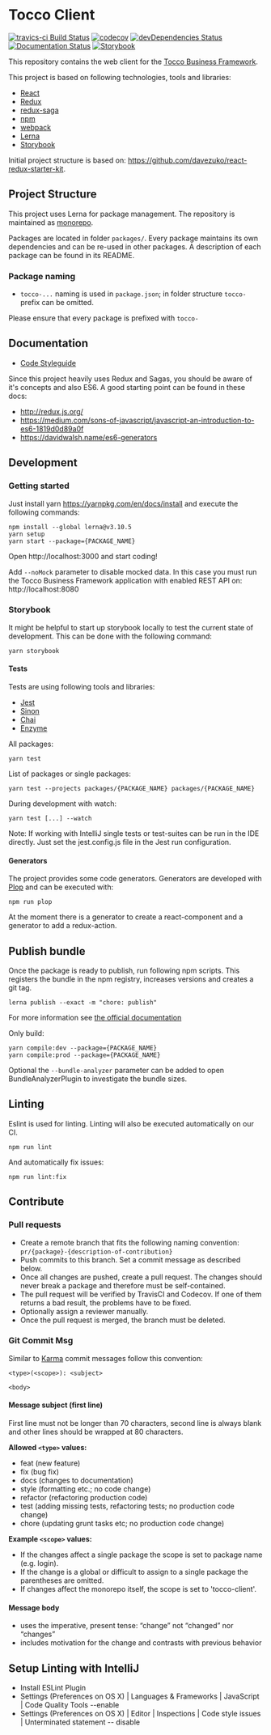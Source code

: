# Tocco Client
[![travics-ci Build Status](https://travis-ci.org/tocco/tocco-client.svg?branch=master)](https://travis-ci.org/tocco/tocco-client)
[![codecov](https://codecov.io/gh/tocco/tocco-client/branch/master/graph/badge.svg)](https://codecov.io/gh/tocco/tocco-client)
[![devDependencies Status](https://david-dm.org/tocco/tocco-client/dev-status.svg)](https://david-dm.org/tocco/tocco-client?type=dev)
[![Documentation Status](https://readthedocs.org/projects/tocco-docs/badge/?version=latest)](http://tocco-docs.readthedocs.io/?badge=latest)
[![Storybook](https://raw.githubusercontent.com/storybooks/brand/master/badges/storybook.svg?sanitize=true)](https://tocco.github.io/tocco-client)

This repository contains the web client for the [Tocco Business Framework](https://www.tocco.ch).

This project is based on following technologies, tools and libraries:
* [React](https://facebook.github.io/react/)
* [Redux](https://github.com/reactjs/redux)
* [redux-saga](https://github.com/yelouafi/redux-saga)
* [npm](https://www.npmjs.com/)
* [webpack](https://webpack.github.io/)
* [Lerna](https://lernajs.io/)
* [Storybook](https://storybook.js.org/)

Initial project structure is based on:
https://github.com/davezuko/react-redux-starter-kit.

## Project Structure
This project uses Lerna for package management.
The repository is maintained as [monorepo](https://github.com/babel/babel/blob/master/doc/design/monorepo.md).

Packages are located in folder ``packages/``. Every package maintains its own dependencies
and can be re-used in other packages. A description of each package can be found in its README.

### Package naming
* ``tocco-...`` naming is used in ``package.json``; in folder structure ``tocco-`` prefix can be omitted.

Please ensure that every package is prefixed with ``tocco-``

## Documentation
* [Code Styleguide](https://github.com/tocco/tocco-client/blob/master/docs/code-styleguide.md)

Since this project heavily uses Redux and Sagas, you should be aware of it's concepts and also ES6.
A good starting point can be found in these docs:
* http://redux.js.org/
* https://medium.com/sons-of-javascript/javascript-an-introduction-to-es6-1819d0d89a0f
* https://davidwalsh.name/es6-generators

## Development
### Getting started
Just install yarn  https://yarnpkg.com/en/docs/install 
and execute the following commands:
```
npm install --global lerna@v3.10.5
yarn setup
yarn start --package={PACKAGE_NAME}
```
Open http://localhost:3000 and start coding!

Add ``--noMock`` parameter to disable mocked data.
In this case you must run the Tocco Business Framework application with enabled REST API on:
http://localhost:8080

### Storybook
It might be helpful to start up storybook locally to test the current state of development. This can be done with the following
command:
```
yarn storybook
```

#### Tests
Tests are using following tools and libraries:
* [Jest](https://jestjs.io/)
* [Sinon](http://sinonjs.org/)
* [Chai](http://chaijs.com/)
* [Enzyme](https://github.com/airbnb/enzyme)


All packages:
```
yarn test
```

List of packages or single packages:
```
yarn test --projects packages/{PACKAGE_NAME} packages/{PACKAGE_NAME}
```

During development with watch:
```
yarn test [...] --watch
```

Note: If working with IntelliJ single tests or test-suites can be run in the IDE directly. Just set the 
jest.config.js file in the Jest run configuration. 


#### Generators
The project provides some code generators. Generators are developed with [Plop](https://github.com/amwmedia/plop) and can be executed with:
```
npm run plop
```

At the moment there is a generator to create a react-component and a generator to add a redux-action.

## Publish bundle
Once the package is ready to publish, run following npm scripts. This registers the bundle
in the npm registry, increases versions and creates a git tag. 

```
lerna publish --exact -m "chore: publish" 
```

For more information see [the official documentation](https://github.com/lerna/lerna/tree/master/commands/publish#readme) 

Only build:
```
yarn compile:dev --package={PACKAGE_NAME}
yarn compile:prod --package={PACKAGE_NAME}
```

Optional the `--bundle-analyzer` parameter can be added to open BundleAnalyzerPlugin to investigate the bundle sizes. 

## Linting
Eslint is used for linting. Linting will also be executed automatically on our CI.

```
npm run lint
```

And automatically fix issues:

```
npm run lint:fix
```

## Contribute
### Pull requests
- Create a remote branch that fits the following naming convention: `pr/{package}-{description-of-contribution}`
- Push commits to this branch. Set a commit message as described below.
- Once all changes are pushed, create a pull request. The changes should never break a package and therefore must be self-contained.
- The pull request will be verified by TravisCI and Codecov. If one of them returns a bad result, the problems have to be fixed.
- Optionally assign a reviewer manually.
- Once the pull request is merged, the branch must be deleted.

### Git Commit Msg
Similar to [Karma](http://karma-runner.github.io/0.10/dev/git-commit-msg.html) commit messages follow this convention:

```
<type>(<scope>): <subject>

<body>
```

#### Message subject (first line)
First line must not be longer than 70 characters, second line is always blank and other lines should be wrapped at 80 characters.

**Allowed `<type>` values:**
- feat (new feature)
- fix (bug fix)
- docs (changes to documentation)
- style (formatting etc.; no code change)
- refactor (refactoring production code)
- test (adding missing tests, refactoring tests; no production code change)
- chore (updating grunt tasks etc; no production code change)

**Example `<scope>` values:**
- If the changes affect a single package the scope is set to package name (e.g. login).
- If the change is a global or difficult to assign to a single package the parentheses are omitted.
- If changes affect the monorepo itself, the scope is set to 'tocco-client'.

#### Message body
- uses the imperative, present tense: “change” not “changed” nor “changes”
- includes motivation for the change and contrasts with previous behavior


## Setup Linting with IntelliJ
- Install ESLint Plugin
- Settings (Preferences on OS X) | Languages & Frameworks | JavaScript |  Code Quality Tools --enable
- Settings (Preferences on OS X) | Editor | Inspections | Code style issues | Unterminated statement -- disable
